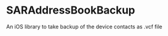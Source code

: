 SARAddressBookBackup
====================

An iOS library to take backup of the device contacts as .vcf file 
